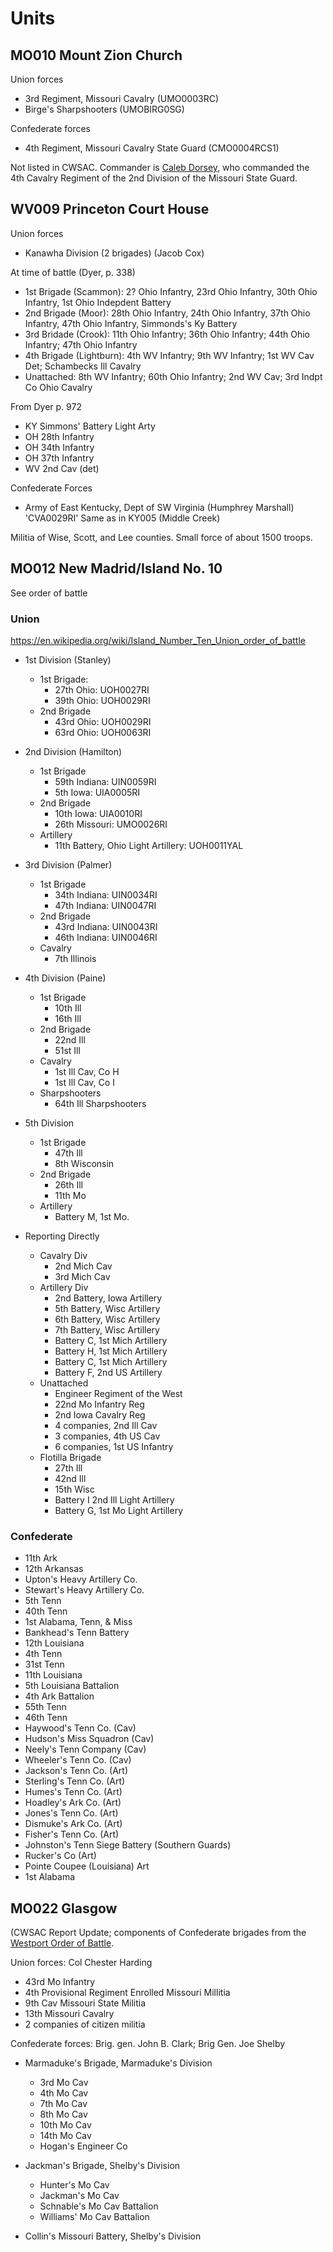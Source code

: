 # Units

## MO010 Mount Zion Church

Union forces

- 3rd Regiment, Missouri Cavalry (UMO0003RC)
- Birge's Sharpshooters (UMOBIRG0SG)

Confederate forces

- 4th Regiment, Missouri Cavalry State Guard (CMO0004RCS1)

Not listed in CWSAC. Commander is [Caleb Dorsey](https://en.wikipedia.org/wiki/Caleb_W._Dorsey), who commanded the 4th Cavalry Regiment of the 2nd Division of the Missouri State Guard.

## WV009 Princeton Court House

Union forces

- Kanawha Division (2 brigades) (Jacob Cox)

At time of battle (Dyer, p. 338)

- 1st Brigade (Scammon): 2? Ohio Infantry, 23rd Ohio Infantry, 30th Ohio Infantry, 1st Ohio Indepdent Battery
- 2nd Brigade (Moor): 28th Ohio Infantry, 24th Ohio Infantry, 37th Ohio Infantry, 47th Ohio Infantry, Simmonds's Ky Battery
- 3rd Bridade (Crook): 11th Ohio Infantry; 36th Ohio Infantry; 44th Ohio Infantry; 47th Ohio Infantry
- 4th Brigade (Lightburn): 4th WV Infantry; 9th WV Infantry; 1st WV Cav Det; Schambecks Ill Cavalry
- Unattached: 8th WV Infantry; 60th Ohio Infantry; 2nd WV Cav; 3rd Indpt Co Ohio Cavalry

From Dyer p. 972

- KY Simmons' Battery Light Arty
- OH 28th Infantry
- OH 34th Infantry
- OH 37th Infantry
- WV 2nd Cav (det)

Confederate Forces

- Army of East Kentucky, Dept of SW Virginia (Humphrey Marshall) 'CVA0029RI' Same as in KY005 (Middle Creek)

Militia of Wise, Scott, and Lee counties. Small force of about 1500 troops.

## MO012 New Madrid/Island No. 10

See order of battle

### Union

https://en.wikipedia.org/wiki/Island_Number_Ten_Union_order_of_battle

- 1st Division (Stanley)

  - 1st Brigade: 
      - 27th Ohio: UOH0027RI
      - 39th Ohio: UOH0029RI
  - 2nd Brigade
      - 43rd Ohio: UOH0029RI
      - 63rd Ohio: UOH0063RI
- 2nd Division (Hamilton)
  - 1st Brigade
      - 59th Indiana: UIN0059RI
      - 5th Iowa: UIA0005RI
  - 2nd Brigade
      - 10th Iowa: UIA0010RI
      - 26th Missouri: UMO0026RI
  - Artillery
      - 11th Battery, Ohio Light Artillery: UOH0011YAL
- 3rd Division (Palmer)
    - 1st Brigade
        - 34th Indiana: UIN0034RI
        - 47th Indiana: UIN0047RI
    - 2nd Brigade
        - 43rd Indiana: UIN0043RI
        - 46th Indiana: UIN0046RI
    - Cavalry
        - 7th Illinois
- 4th Division (Paine)
    - 1st Brigade
        - 10th Ill
        - 16th Ill
    - 2nd Brigade
        - 22nd Ill
        - 51st Ill
    - Cavalry
        - 1st Ill Cav, Co H
        - 1st Ill Cav, Co I
    - Sharpshooters
        - 64th Ill Sharpshooters
- 5th Division
    - 1st Brigade
        - 47th Ill
        - 8th Wisconsin
    - 2nd Brigade
        - 26th Ill
        - 11th Mo
    - Artillery
        - Battery M, 1st Mo.
- Reporting Directly
    - Cavalry Div
        - 2nd Mich Cav
        - 3rd Mich Cav
    - Artillery Div
        - 2nd Battery, Iowa Artillery
        - 5th Battery, Wisc Artillery
        - 6th Battery, Wisc Artillery
        - 7th Battery, Wisc Artillery
        - Battery C, 1st Mich Artillery
        - Battery H, 1st Mich Artillery
        - Battery C, 1st Mich Artillery
        - Battery F, 2nd US Artillery
    - Unattached
        - Engineer Regiment of the West
        - 22nd Mo Infantry Reg
        - 2nd Iowa Cavalry Reg
        - 4 companies, 2nd Ill Cav
        - 3 companies, 4th US Cav
        - 6 companies, 1st US Infantry
    - Flotilla Brigade
        - 27th Ill
        - 42nd Ill
        - 15th Wisc
        - Battery I 2nd Ill Light Artillery
        - Battery G, 1st Mo Light Artillery
        
### Confederate

- 11th Ark
- 12th Arkansas
- Upton's Heavy Artillery Co.
- Stewart's Heavy Artillery Co.
- 5th Tenn
- 40th Tenn
- 1st Alabama, Tenn, & Miss
- Bankhead's Tenn Battery
- 12th Louisiana
- 4th Tenn
- 31st Tenn
- 11th Louisiana
- 5th Louisiana Battalion
- 4th Ark Battalion
- 55th Tenn
- 46th Tenn
- Haywood's Tenn Co. (Cav)
- Hudson's Miss Squadron (Cav)
- Neely's Tenn Company (Cav)
- Wheeler's Tenn Co. (Cav)
- Jackson's Tenn Co. (Art)
- Sterling's Tenn Co. (Art)
- Humes's Tenn Co. (Art)
- Hoadley's Ark Co. (Art)
- Jones's Tenn Co. (Art)
- Dismuke's Ark Co. (Art)
- Fisher's Tenn Co. (Art)
- Johnston's Tenn Siege Battery (Southern Guards)
- Rucker's Co (Art)
- Pointe Coupee (Louisiana) Art
- 1st Alabama
      

## MO022 Glasgow

(CWSAC Report Update; components of Confederate brigades from the [Westport Order of Battle](https://en.wikipedia.org/wiki/Westport_Confederate_order_of_battle).

Union forces: Col Chester Harding

- 43rd Mo Infantry
- 4th Provisional Regiment Enrolled Missouri Millitia
- 9th Cav Missouri State Militia
- 13th Missouri Cavalry
- 2 companies of citizen militia

Confederate forces: Brig. gen. John B. Clark; Brig Gen. Joe Shelby

- Marmaduke's Brigade, Marmaduke's Division

  - 3rd Mo Cav
  - 4th Mo Cav
  - 7th Mo Cav
  - 8th Mo Cav
  - 10th Mo Cav
  - 14th Mo Cav
  - Hogan's Engineer Co

- Jackman's Brigade, Shelby's Division

  - Hunter's Mo Cav
  - Jackman's Mo Cav
  - Schnable's Mo Cav Battalion
  - Williams' Mo Cav Battalion
  
- Collin's Missouri Battery, Shelby's Division
